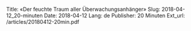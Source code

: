 Title: «Der feuchte Traum aller Überwachungsanhänger»
Slug: 2018-04-12_20-minuten
Date: 2018-04-12
Lang: de
Publisher: 20 Minuten
Ext_url: /articles/20180412-20min.pdf
